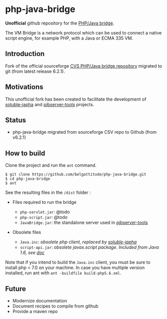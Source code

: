 # php-java-bridge

**Unofficial** github repository for the [PHP/Java bridge](http://php-java-bridge.sourceforge.net/pjb/).

The VM Bridge is a network protocol which can be used to
connect a native script engine, for example PHP, with a Java or ECMA 335 VM.

## Introduction

Fork of the official sourceforge [CVS PHP/Java bridge repository](https://sourceforge.net/p/php-java-bridge/code/) migrated
to git (from latest release 6.2.1).

## Motivations

This unofficial fork has been created to facilitate the development of [soluble-japha](https://github.com/belgattitude/soluble-japha)
and [pjbserver-tools](https://github.com/belgattitude/pjbserver-tools) projects.

## Status

- php-java-bridge migrated from sourceforge CSV repo to Github (from v6.2.1)
  
## How to build 

Clone the project and run the `ant` command.

```console
$ git clone https://github.com/belgattitude/php-java-bridge.git
$ cd php-java-bridge
$ ant
```

See the resulting files in the `/dist` folder :

- Files required to run the bridge

    - `php-servlet.jar`: @todo
    - `php-script.jar`: @todo
    - `JavaBridge.jar`: the standalone server used in [pjbserver-tools](https://github.com/belgattitude/pjbserver-tools)

- Obsolete files

    - `Java.inc`: *obsolete php client, replaced by [soluble-japha](https://github.com/belgattitude/soluble-japha)*
    - `script-api.jar`: *obsolete javax.script package. Included from Java 1.6, see [doc](https://docs.oracle.com/javase/7/docs/api/index.html?javax/script/AbstractScriptEngine.html)*

Note that if you intend to build the `Java.inc` client, you must be sure to install php < 7.0
on your machine. In case you have multiple version installed, run ant with `ant -buildfile build-php5.6.xml`.  
 
## Future

- Modernize documentation
- Document recipes to compile from github
- Provide a maven repo

